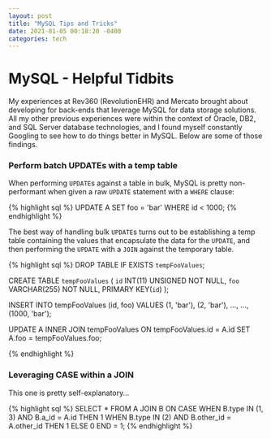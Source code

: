 ```yaml
---
layout: post
title: "MySQL Tips and Tricks"
date: 2021-01-05 00:18:20 -0400
categories: tech
---
```


# MySQL - Helpful Tidbits

My experiences at Rev360 (RevolutionEHR) and Mercato brought about developing for back-ends that leverage MySQL for data storage solutions. All my other previous experiences were within the context of Oracle, DB2, and SQL Server database technologies, and I found myself constantly Googling to see how to do things better in MySQL. Below are some of those findings.

### Perform batch UPDATEs with a temp table

When performing ```UPDATE```s against a table in bulk, MySQL is pretty non-performant when given a raw ```UPDATE``` statement with a ```WHERE``` clause:

{% highlight sql %}
  UPDATE A
    SET foo = 'bar' WHERE id < 1000;
{% endhighlight %}

The best way of handling bulk ```UPDATE```s turns out to be establishing a temp table containing the values that encapsulate the data for the ```UPDATE```, and then performing the ```UPDATE``` with a ```JOIN``` against the temporary table.

{% highlight sql %}
  DROP TABLE IF EXISTS `tempFooValues`;

  CREATE TABLE `tempFooValues` (
    `id` INT(11) UNSIGNED NOT NULL,
    `foo` VARCHAR(255) NOT NULL,
    PRIMARY KEY(`id`)
  );

  INSERT INTO tempFooValues (id, foo) VALUES
  (1, 'bar'),
  (2, 'bar'),
  ...,
  ...,
  (1000, 'bar');

  UPDATE A
    INNER JOIN tempFooValues ON tempFooValues.id = A.id
  SET
    A.foo = tempFooValues.foo;

{% endhighlight %}

### Leveraging CASE within a JOIN

This one is pretty self-explanatory...

{% highlight sql %}
  SELECT * FROM A
  JOIN B
    ON CASE
       WHEN B.type IN (1, 3) AND B.a_id = A.id THEN 1
       WHEN B.type IN (2) AND B.other_id = A.other_id THEN 1
       ELSE 0
       END = 1;
{% endhighlight %}
